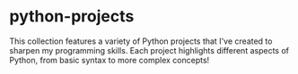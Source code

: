 # python-projects
This collection features a variety of Python projects that I've created to sharpen my programming skills. Each project highlights different aspects of Python, from basic syntax to more complex concepts!
